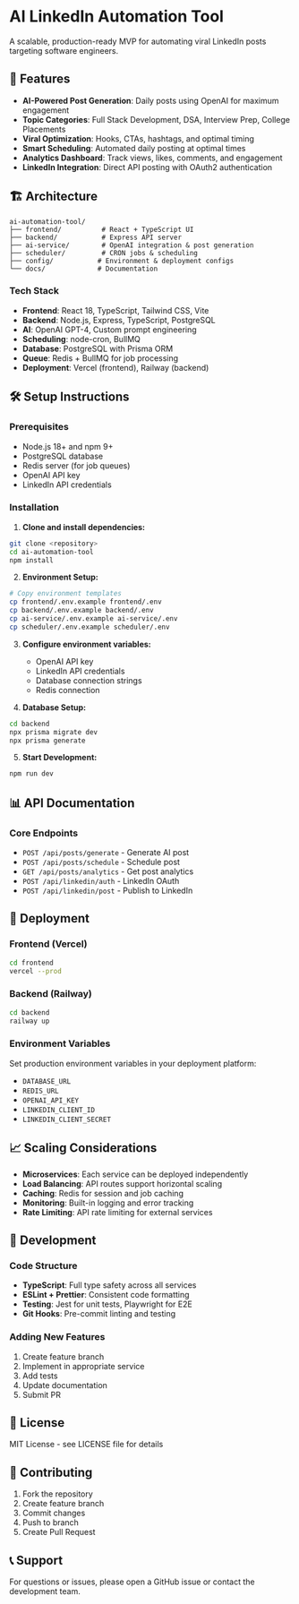 # AI LinkedIn Automation Tool

A scalable, production-ready MVP for automating viral LinkedIn posts targeting software engineers.

## 🚀 Features

- **AI-Powered Post Generation**: Daily posts using OpenAI for maximum engagement
- **Topic Categories**: Full Stack Development, DSA, Interview Prep, College Placements
- **Viral Optimization**: Hooks, CTAs, hashtags, and optimal timing
- **Smart Scheduling**: Automated daily posting at optimal times
- **Analytics Dashboard**: Track views, likes, comments, and engagement
- **LinkedIn Integration**: Direct API posting with OAuth2 authentication

## 🏗️ Architecture

```
ai-automation-tool/
├── frontend/          # React + TypeScript UI
├── backend/           # Express API server
├── ai-service/        # OpenAI integration & post generation
├── scheduler/         # CRON jobs & scheduling
├── config/           # Environment & deployment configs
└── docs/             # Documentation
```

### Tech Stack

- **Frontend**: React 18, TypeScript, Tailwind CSS, Vite
- **Backend**: Node.js, Express, TypeScript, PostgreSQL
- **AI**: OpenAI GPT-4, Custom prompt engineering
- **Scheduling**: node-cron, BullMQ
- **Database**: PostgreSQL with Prisma ORM
- **Queue**: Redis + BullMQ for job processing
- **Deployment**: Vercel (frontend), Railway (backend)

## 🛠️ Setup Instructions

### Prerequisites

- Node.js 18+ and npm 9+
- PostgreSQL database
- Redis server (for job queues)
- OpenAI API key
- LinkedIn API credentials

### Installation

1. **Clone and install dependencies:**
```bash
git clone <repository>
cd ai-automation-tool
npm install
```

2. **Environment Setup:**
```bash
# Copy environment templates
cp frontend/.env.example frontend/.env
cp backend/.env.example backend/.env
cp ai-service/.env.example ai-service/.env
cp scheduler/.env.example scheduler/.env
```

3. **Configure environment variables:**
   - OpenAI API key
   - LinkedIn API credentials
   - Database connection strings
   - Redis connection

4. **Database Setup:**
```bash
cd backend
npx prisma migrate dev
npx prisma generate
```

5. **Start Development:**
```bash
npm run dev
```

## 📊 API Documentation

### Core Endpoints

- `POST /api/posts/generate` - Generate AI post
- `POST /api/posts/schedule` - Schedule post
- `GET /api/posts/analytics` - Get post analytics
- `POST /api/linkedin/auth` - LinkedIn OAuth
- `POST /api/linkedin/post` - Publish to LinkedIn

## 🚀 Deployment

### Frontend (Vercel)
```bash
cd frontend
vercel --prod
```

### Backend (Railway)
```bash
cd backend
railway up
```

### Environment Variables
Set production environment variables in your deployment platform:
- `DATABASE_URL`
- `REDIS_URL`
- `OPENAI_API_KEY`
- `LINKEDIN_CLIENT_ID`
- `LINKEDIN_CLIENT_SECRET`

## 📈 Scaling Considerations

- **Microservices**: Each service can be deployed independently
- **Load Balancing**: API routes support horizontal scaling
- **Caching**: Redis for session and job caching
- **Monitoring**: Built-in logging and error tracking
- **Rate Limiting**: API rate limiting for external services

## 🔧 Development

### Code Structure
- **TypeScript**: Full type safety across all services
- **ESLint + Prettier**: Consistent code formatting
- **Testing**: Jest for unit tests, Playwright for E2E
- **Git Hooks**: Pre-commit linting and testing

### Adding New Features
1. Create feature branch
2. Implement in appropriate service
3. Add tests
4. Update documentation
5. Submit PR

## 📝 License

MIT License - see LICENSE file for details

## 🤝 Contributing

1. Fork the repository
2. Create feature branch
3. Commit changes
4. Push to branch
5. Create Pull Request

## 📞 Support

For questions or issues, please open a GitHub issue or contact the development team. 